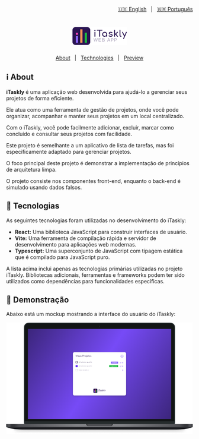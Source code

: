 <p align="right">
  <a href="https://github.com/lucasiori/itaskly/blob/main/README.md">🇺🇸 English</a> &nbsp;&nbsp;|&nbsp;&nbsp;
  <a href="https://github.com/lucasiori/itaskly/blob/main/README.pt-BR.md">🇧🇷 Português</a>
</p>

<h1 align="center">
  <img src="https://github.com/lucasiori/itaskly/blob/main/.github/logo.png" alt="Logo" />
</h1>

<p align="center">
  <a href="#about">About</a> &nbsp;&nbsp;|&nbsp;&nbsp;
  <a href="#techs">Technologies</a> &nbsp;&nbsp;|&nbsp;&nbsp;
  <a href="#preview">Preview</a>
</p>

<h2 id="about">ℹ About</h2>

<p><strong>iTaskly</strong> é uma aplicação web desenvolvida para ajudá-lo a gerenciar seus projetos de forma eficiente.</p>
<p>Ele atua como uma ferramenta de gestão de projetos, onde você pode organizar, acompanhar e manter seus projetos em um local centralizado.</p>
<p>Com o iTaskly, você pode facilmente adicionar, excluir, marcar como concluído e consultar seus projetos com facilidade.</p>
<p>Este projeto é semelhante a um aplicativo de lista de tarefas, mas foi especificamente adaptado para gerenciar projetos.</p>
<p>O foco principal deste projeto é demonstrar a implementação de princípios de arquitetura limpa.</p>
<p>O projeto consiste nos componentes front-end, enquanto o back-end é simulado usando dados falsos.</p>

<h2 id="techs">🔧 Tecnologias</h2>

<p>As seguintes tecnologias foram utilizadas no desenvolvimento do iTaskly:</p>

<ul>
  <li>
    <strong>React:</strong>
    <span>Uma biblioteca JavaScript para construir interfaces de usuário.</span>
  </li>
  <li>
    <strong>Vite:</strong>
    <span>Uma ferramenta de compilação rápida e servidor de desenvolvimento para aplicações web modernas.</span>
  </li>
  <li>
    <strong>Typescript:</strong>
    <span>Uma superconjunto de JavaScript com tipagem estática que é compilado para JavaScript puro.</span>
  </li>
</ul>

<p>A lista acima inclui apenas as tecnologias primárias utilizadas no projeto iTaskly. Bibliotecas adicionais, ferramentas e frameworks podem ter sido utilizados como dependências para funcionalidades específicas.</p>

<h2 id="preview">👀 Demonstração</h2>

<p>Abaixo está um mockup mostrando a interface do usuário do iTaskly:</p>

<p align="center">
  <img src="https://github.com/lucasiori/itaskly/blob/main/.github/preview-mockup.png" alt="Demonstração da aplicação" />
</p>
